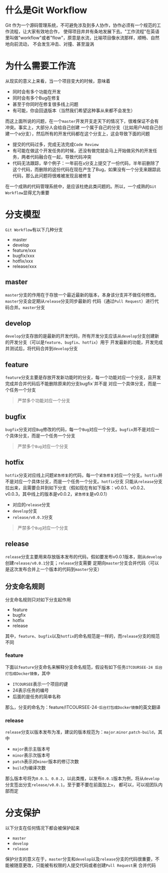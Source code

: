# 什么是Git Workflow

Git 作为一个源码管理系统，不可避免涉及到多人协作，协作必须有一个规范的工作流程，让大家有效地合作，
使得项目井井有条地发展下去。"工作流程"在英语里叫做"workflow"或者"flow"，原意是水流，比喻项目像水流那样，顺畅、自然地向前流动，
不会发生冲击、对撞、甚至漩涡

# 为什么需要工作流

从现实的意义上来看，当一个项目变大的时候，意味着
- 同时会有多个功能在开发
- 同时会有多个Bug在修复
- 甚至于你同时在修复很多线上问题
- 有可能，你会回退版本（当然我们希望这种事从来都不会发生）

而这上面所说的问题，在一个`master`开发开支走天下的情况下，很难保证不会有冲突。事实上，大部分人会给自己创建
一个属于自己的分支（比如用户A给自己创建一个a分支），然后所有的开发代码都在这个分支上，这会导致下面的问题
- 提交的代码过多，完成无法完成`Code Review`
- 有可能在做这个开发任务的时候，还没有做完就会马上开始做另外的开发任务，两者代码融合在一起，导致代码冲突
- 代码无法跟踪，举个例子：一年前在`a`分支上提交了一份代码，半年前删除了这个代码，而删除的这份代码在现在产生了Bug，如果没有一个分支来跟踪此
代码，那么此问题将很难被发现且被修复

在一个成熟的代码管理系统中，是应该杜绝此类问题的。所以，一个成熟的`Git Workflow`显得尤为重要

# 分支模型

`Git Workflow`有以下几种分支
- master
- develop
- feature/xxx
- bugfix/xxx
- hotfix/xxx
- release/xxx

## master

`master`分支的作用在于存放一个最近最新的版本，本身该分支并不做任何修改。`master`分支会定期从`release`分支同步最新的
代码（通过`Pull Request`）进行代码合并。`master`分支

## develop

`develop`分支存放的是最新的开发代码，所有开发分支应该从`develop`分支创建新的开发分支（可以是`feature`、`bugfix`、`hotfix`）用于
开发最新的功能，开发完成并测试后，将代码合并到`develop`分支

## feature

`feature`分支主要是存放开发新功能时的分支，每一个功能对应一个分支，且开发完成并合并代码后不能删除原来的分支bugfix`并不是
对应一个具体分支，而是一个任务一个分支
> 严禁多个功能对应一个分支

## bugfix

`bugfix`分支对应`Bug`修改的代码，每一个`Bug`对应一个分支。`bugfix`并不是对应一个具体分支，而是一个任务一个分支
> 严禁多个`Bug`对应一个分支


## hotfix

`hotfix`分支对应线上问题`紧急修复`的代码，每一个`紧急修复`对应一个分支。`hotfix`并不是对应一个具体分支，而是一个任务一个分支。`hotfix`分支
只能从`release`分支拉出来，且需要合并到如下分支（假如现在有如下版本：v0.0.1、v0.0.2、v0.0.3，其中线上的版本是v0.0.2，`紧急修复`是v0.0.1）
- 对应的`release`分支
- `develop`分支
- `release/v0.0.3`分支

> 严禁多个`Bug`对应一个分支

## release

`release`分支主要用来存放版本发布的代码，假如要发布v0.0.1版本，刚从`develop`创建`release/v0.0.1`分支；`release`分支需要
定期向`master`分支合并代码（可以是这次发布合并上一个版本的代码到`master`分支）

## 分支命名规则

分支命名规则只对如下分支起作用
- feature
- bugfix
- hotfix
- release

其中，`feature`、`bugfix`以及`hotfix`的命名规范是一样的，而`release`分支的规范不同

### feature

下面以`feature`分支命名来解释分支命名规范，假设有如下任务`ITCOURSEE-24 后台打包成Docker镜像`，其中
- `ITCOURSEE`表示一个项目的键
- 24表示任务的编号
- 后面的是任务的简单名称

那么，分支的命名为：feature/ITCOURSEE-24-`后台打包成Docker镜像`的英文翻译

### release

`release`分支以版本发布为准，建议的版本规范为：`major`.`minor`.`patch-build`，其中
- `major`表示主版本号
- `minor`表示次版本号
- `patch`表示对`minor`版本的修订次数
- `build`为编译次数

那么版本号将为`0.0.1`、`0.0.2`，以此类推，以发布`0.0.1`版本为例，将从`develop`分支签出分支`release/v0.0.1`，至于要不要在前面加上`v`，
都可以，可以视团队内部而定

# 分支保护

以下分支在任何情况下都会被保护起来
- `master`
- `develop`
- `release`

保护分支的意义在于，`master`分支和`develop`以及`release`分支的代码很重要，不能被随意更改，只能被有权限的人提交代码或者创建`Pull Request`来
合并代码
